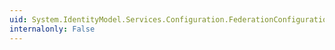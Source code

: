 ```yaml
---
uid: System.IdentityModel.Services.Configuration.FederationConfiguration.LoadConfiguration(System.IdentityModel.Services.Configuration.FederationConfigurationElement)
internalonly: False
---
```


